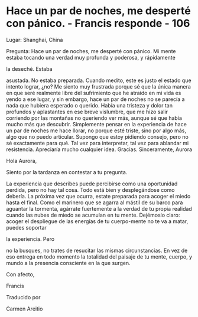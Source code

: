 # Hace un par de noches, me desperté con pánico. - Francis responde - 106

Lugar: Shanghai, China

Pregunta: Hace un par de noches, me despert&eacute; con p&aacute;nico. Mi mente estaba tocando una verdad muy profunda y poderosa, y r&aacute;pidamente 

la desech&eacute;. Estaba

 asustada. No estaba preparada. Cuando medito, este es justo el estado que intento lograr, &iquest;no? Me siento muy frustrada porque s&eacute; que la &uacute;nica manera en que ser&eacute; realmente libre del sufrimiento que he atra&iacute;do en mi vida es yendo a ese lugar, y sin embargo, hace un par de noches no se parec&iacute;a a nada que hubiera esperado o querido. Hab&iacute;a una tristeza y dolor tan profundos y aplastantes en ese breve vislumbre, que me hizo salir corriendo por las monta&ntilde;as no queriendo ver m&aacute;s, aunque s&eacute; que hab&iacute;a mucho m&aacute;s que descubrir. Simplemente pensar en la experiencia de hace un par de noches me hace llorar, no porque est&eacute; triste, sino por algo m&aacute;s, algo que no puedo articular. Supongo que estoy pidiendo consejo, pero no s&eacute; exactamente para qu&eacute;. Tal vez para interpretar, tal vez para ablandar mi resistencia. Apreciar&iacute;a mucho cualquier idea. Gracias. Sinceramente, Aurora

Hola Aurora,

Siento por la tardanza en contestar a tu pregunta.

La experiencia que describes puede percibirse como una oportunidad perdida, pero no hay tal cosa. Todo est&aacute; bien y despleg&aacute;ndose como deber&iacute;a. La pr&oacute;xima vez que ocurra, estate preparada para acoger el miedo hasta el final. Como el marinero que se agarra al m&aacute;stil de su barco para aguantar la tormenta, ag&aacute;rrate fuertemente a la verdad de tu propia realidad cuando las nubes de miedo se acumulan en tu mente. Dej&eacute;moslo claro: acoger el despliegue de las energ&iacute;as de tu cuerpo-mente no te va a matar, puedes soportar 

la experiencia. Pero

 no la busques, no trates de resucitar las mismas circunstancias. En vez de eso entrega en todo momento la totalidad del paisaje de tu mente, cuerpo, y mundo a la presencia consciente en la que surgen.

Con afecto, 

Francis

Traducido por 

Carmen Areitio

